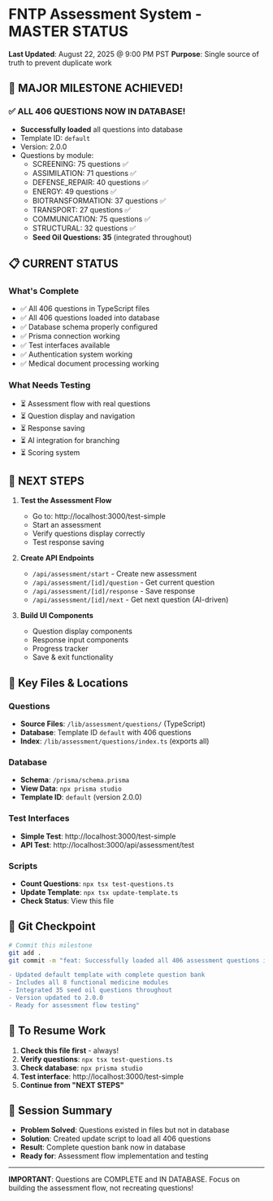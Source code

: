 # FNTP Assessment System - MASTER STATUS
**Last Updated**: August 22, 2025 @ 9:00 PM PST
**Purpose**: Single source of truth to prevent duplicate work

## 🎉 MAJOR MILESTONE ACHIEVED!

### ✅ ALL 406 QUESTIONS NOW IN DATABASE!
- **Successfully loaded** all questions into database
- Template ID: `default`
- Version: 2.0.0
- Questions by module:
  - SCREENING: 75 questions ✅
  - ASSIMILATION: 71 questions ✅
  - DEFENSE_REPAIR: 40 questions ✅
  - ENERGY: 49 questions ✅
  - BIOTRANSFORMATION: 37 questions ✅
  - TRANSPORT: 27 questions ✅
  - COMMUNICATION: 75 questions ✅
  - STRUCTURAL: 32 questions ✅
  - **Seed Oil Questions: 35** (integrated throughout)

## 📋 CURRENT STATUS

### What's Complete
- ✅ All 406 questions in TypeScript files
- ✅ All 406 questions loaded into database
- ✅ Database schema properly configured
- ✅ Prisma connection working
- ✅ Test interfaces available
- ✅ Authentication system working
- ✅ Medical document processing working

### What Needs Testing
- ⏳ Assessment flow with real questions
- ⏳ Question display and navigation
- ⏳ Response saving
- ⏳ AI integration for branching
- ⏳ Scoring system

## 🚀 NEXT STEPS

1. **Test the Assessment Flow**
   - Go to: http://localhost:3000/test-simple
   - Start an assessment
   - Verify questions display correctly
   - Test response saving

2. **Create API Endpoints**
   - `/api/assessment/start` - Create new assessment
   - `/api/assessment/[id]/question` - Get current question
   - `/api/assessment/[id]/response` - Save response
   - `/api/assessment/[id]/next` - Get next question (AI-driven)

3. **Build UI Components**
   - Question display components
   - Response input components
   - Progress tracker
   - Save & exit functionality

## 📁 Key Files & Locations

### Questions
- **Source Files**: `/lib/assessment/questions/` (TypeScript)
- **Database**: Template ID `default` with 406 questions
- **Index**: `/lib/assessment/questions/index.ts` (exports all)

### Database
- **Schema**: `/prisma/schema.prisma`
- **View Data**: `npx prisma studio`
- **Template ID**: `default` (version 2.0.0)

### Test Interfaces
- **Simple Test**: http://localhost:3000/test-simple
- **API Test**: http://localhost:3000/api/assessment/test

### Scripts
- **Count Questions**: `npx tsx test-questions.ts`
- **Update Template**: `npx tsx update-template.ts`
- **Check Status**: View this file

## 💾 Git Checkpoint
```bash
# Commit this milestone
git add .
git commit -m "feat: Successfully loaded all 406 assessment questions into database

- Updated default template with complete question bank
- Includes all 8 functional medicine modules
- Integrated 35 seed oil questions throughout
- Version updated to 2.0.0
- Ready for assessment flow testing"
```

## 🔄 To Resume Work
1. **Check this file first** - always!
2. **Verify questions**: `npx tsx test-questions.ts`
3. **Check database**: `npx prisma studio`
4. **Test interface**: http://localhost:3000/test-simple
5. **Continue from "NEXT STEPS"**

## 🎯 Session Summary
- **Problem Solved**: Questions existed in files but not in database
- **Solution**: Created update script to load all 406 questions
- **Result**: Complete question bank now in database
- **Ready for**: Assessment flow implementation and testing

---
**IMPORTANT**: Questions are COMPLETE and IN DATABASE. Focus on building the assessment flow, not recreating questions!